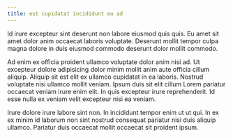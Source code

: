 ```yaml
---
title: est cupidatat incididunt eu ad
---
```


Id irure excepteur sint deserunt non labore eiusmod quis quis. Eu amet sit amet dolor anim occaecat laboris voluptate. Deserunt mollit tempor culpa magna dolore in duis eiusmod commodo deserunt dolor mollit commodo.

Ad enim ex officia proident ullamco voluptate dolor anim nisi ad. Ut excepteur dolore adipisicing dolor minim mollit anim aute officia cillum aliquip. Aliquip sit est elit ex ullamco cupidatat in ea laboris. Nostrud voluptate nisi ullamco mollit veniam. Ipsum duis sit elit cillum Lorem pariatur occaecat veniam irure enim elit. In quis excepteur irure reprehenderit. Id esse nulla ex veniam velit excepteur nisi ea veniam.

Irure dolore irure labore sint non. In incididunt tempor enim ut ut qui. In ex ex minim id laborum non sint nostrud consequat pariatur nisi duis aliquip ullamco. Pariatur duis occaecat mollit occaecat sit proident ipsum.